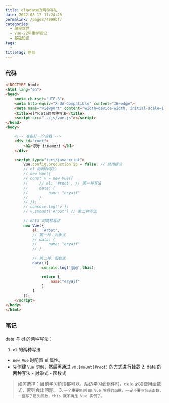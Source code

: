 ```yaml
---
title: el与data的两种写法
date: 2022-08-17 17:24:25
permalink: /pages/4999bf/
categories:
  - 编程世界
  - Vue-22年重学笔记
  - 基础知识
tags:
  -
titleTag: 原创
---
```


## ` 代码 `

```html
<!DOCTYPE html>
<html lang="en">
<head>
    <meta charset="UTF-8">
    <meta http-equiv="X-UA-Compatible" content="IE=edge">
    <meta name="viewport" content="width=device-width, initial-scale=1.0">
    <title>el与data的两种写法</title>
    <script src="../js/vue.js"></script>
</head>
<body>

    <!-- 准备好一个容器 -->
    <div id="root">
        <h1>你好 {{name}} </h1>
    </div>

    <script type="text/javascript">
        Vue.config.productionTip = false; // 禁用提示
        // el 的两种写法
        // new Vue({
        // const v = new Vue({
        //     // el: '#root', // 第一种写法
        //     data: {
        //         name: "eryajf"
        //     }
        // });
        // console.log('v');
        // v.$mount('#root') // 第二种写法

        // data 的两种写法
        new Vue({
            el: '#root',
            // 第一种：对象式
            // data: {
            //     name: "eryajf"
            // }

            // 第二种，函数式
            data(){
                console.log('@@@',this);

                return {
                    name:"eryajf"
                }
            }
        });
    </script>
</body>
</html>
```

## ` 笔记 `

data 与 el 的两种写法：

1.  `el` 的两种写法
   - `new Vue` 时配置 el 属性。
   - 先创建 `Vue 实例`，然后再通过 `vm.$mount(#root)` 的方式进行挂载
        2.  data 的两种写法
            - 对象式
            - 函数式
 > 如何选择：目前学习阶段都可以，后边学习到组件时，data 必须使用函数式，否则会出问题。
        3.  ` 一个重要原则 `
      `由 Vue 管理的函数，一定不要写箭头函数，一旦写了箭头函数，this 就不再是 Vue 实例了。`
